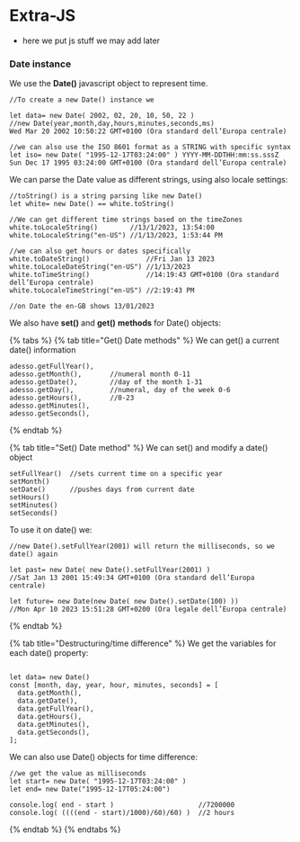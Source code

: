 # Extra-JS

* here we put js stuff we may add later

### Date instance

We use the **Date()** javascript object to represent time.

```
//To create a new Date() instance we 

let data= new Date( 2002, 02, 20, 10, 50, 22 )
//new Date(year,month,day,hours,minutes,seconds,ms)
Wed Mar 20 2002 10:50:22 GMT+0100 (Ora standard dell’Europa centrale)

//we can also use the ISO 8601 format as a STRING with specific syntax
let iso= new Date( "1995-12-17T03:24:00" ) YYYY-MM-DDTHH:mm:ss.sssZ
Sun Dec 17 1995 03:24:00 GMT+0100 (Ora standard dell’Europa centrale)

```

We can parse the Date value as different strings, using also locale settings:

```
//toString() is a string parsing like new Date()
let white= new Date() == white.toString()

//We can get different time strings based on the timeZones
white.toLocaleString()        //13/1/2023, 13:54:00
white.toLocaleString("en-US") //1/13/2023, 1:53:44 PM

//we can also get hours or dates specifically
white.toDateString()              //Fri Jan 13 2023
white.toLocaleDateString("en-US") //1/13/2023
white.toTimeString()              //14:19:43 GMT+0100 (Ora standard dell’Europa centrale)
white.toLocaleTimeString("en-US") //2:19:43 PM

//on Date the en-GB shows 13/01/2023
```

We also have **set()** and **get()** **methods** for Date() objects:

{% tabs %}
{% tab title="Get() Date methods" %}
We can get() a current date() information

```
adesso.getFullYear(),    
adesso.getMonth(),       //numeral month 0-11 
adesso.getDate(),        //day of the month 1-31
adesso.getDay(),         //numeral, day of the week 0-6
adesso.getHours(),       //0-23
adesso.getMinutes(),
adesso.getSeconds(),

```
{% endtab %}

{% tab title="Set() Date method" %}
We can set() and modify a date() object

```
setFullYear()  //sets current time on a specific year
setMonth()     
setDate()      //pushes days from current date
setHours()     	
setMinutes()   
setSeconds()   

```

To use it on date() we:

```
//new Date().setFullYear(2001) will return the milliseconds, so we date() again

let past= new Date( new Date().setFullYear(2001) )
//Sat Jan 13 2001 15:49:34 GMT+0100 (Ora standard dell’Europa centrale)

let future= new Date(new Date( new Date().setDate(100) )) 
//Mon Apr 10 2023 15:51:28 GMT+0200 (Ora legale dell’Europa centrale)
```
{% endtab %}

{% tab title="Destructuring/time difference" %}
We get the variables for each date() property:

```

let data= new Date()
const [month, day, year, hour, minutes, seconds] = [
  data.getMonth(),
  data.getDate(),
  data.getFullYear(),
  data.getHours(),
  data.getMinutes(),
  data.getSeconds(),
];

```

We can also use Date() objects for time difference:

```
//we get the value as milliseconds
let start= new Date( "1995-12-17T03:24:00" )
let end= new Date("1995-12-17T05:24:00")

console.log( end - start )                     //7200000
console.log( ((((end - start)/1000)/60)/60) )  //2 hours

```
{% endtab %}
{% endtabs %}



